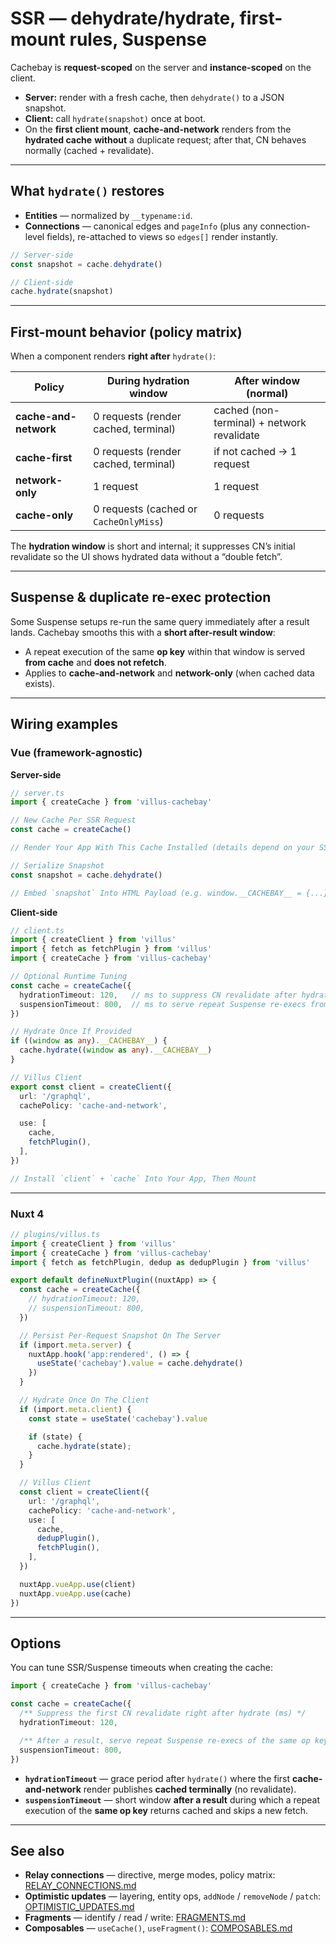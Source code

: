# SSR — dehydrate/hydrate, first-mount rules, Suspense

Cachebay is **request-scoped** on the server and **instance-scoped** on the client.

- **Server:** render with a fresh cache, then `dehydrate()` to a JSON snapshot.
- **Client:** call `hydrate(snapshot)` once at boot.
- On the **first client mount**, **cache-and-network** renders from the **hydrated cache** **without** a duplicate request; after that, CN behaves normally (cached + revalidate).

---

## What `hydrate()` restores

- **Entities** — normalized by `__typename:id`.
- **Connections** — canonical edges and `pageInfo` (plus any connection-level fields), re-attached to views so `edges[]` render instantly.

```ts
// Server-side
const snapshot = cache.dehydrate()

// Client-side
cache.hydrate(snapshot)
```

---

## First-mount behavior (policy matrix)

When a component renders **right after** `hydrate()`:

| Policy              | During hydration window                     | After window (normal)                      |
|---------------------|---------------------------------------------|--------------------------------------------|
| **cache-and-network** | 0 requests (render cached, terminal)         | cached (non-terminal) + network revalidate |
| **cache-first**       | 0 requests (render cached, terminal)         | if not cached → 1 request                   |
| **network-only**      | 1 request                                     | 1 request                                   |
| **cache-only**        | 0 requests (cached or `CacheOnlyMiss`)        | 0 requests                                  |

The **hydration window** is short and internal; it suppresses CN’s initial revalidate so the UI shows hydrated data without a “double fetch”.

---

## Suspense & duplicate re-exec protection

Some Suspense setups re-run the same query immediately after a result lands. Cachebay smooths this with a **short after-result window**:

- A repeat execution of the same **op key** within that window is served **from cache** and **does not refetch**.
- Applies to **cache-and-network** and **network-only** (when cached data exists).

---

## Wiring examples

### Vue (framework-agnostic)

**Server-side**

```ts
// server.ts
import { createCache } from 'villus-cachebay'

// New Cache Per SSR Request
const cache = createCache()

// Render Your App With This Cache Installed (details depend on your SSR stack)

// Serialize Snapshot
const snapshot = cache.dehydrate()

// Embed `snapshot` Into HTML Payload (e.g. window.__CACHEBAY__ = {...})
```

**Client-side**

```ts
// client.ts
import { createClient } from 'villus'
import { fetch as fetchPlugin } from 'villus'
import { createCache } from 'villus-cachebay'

// Optional Runtime Tuning
const cache = createCache({
  hydrationTimeout: 120,   // ms to suppress CN revalidate after hydrate
  suspensionTimeout: 800,  // ms to serve repeat Suspense re-execs from cache
})

// Hydrate Once If Provided
if ((window as any).__CACHEBAY__) {
  cache.hydrate((window as any).__CACHEBAY__)
}

// Villus Client
export const client = createClient({
  url: '/graphql',
  cachePolicy: 'cache-and-network',

  use: [
    cache,
    fetchPlugin(),
  ],
})

// Install `client` + `cache` Into Your App, Then Mount
```

---

### Nuxt 4

```ts
// plugins/villus.ts
import { createClient } from 'villus'
import { createCache } from 'villus-cachebay'
import { fetch as fetchPlugin, dedup as dedupPlugin } from 'villus'

export default defineNuxtPlugin((nuxtApp) => {
  const cache = createCache({
    // hydrationTimeout: 120,
    // suspensionTimeout: 800,
  })

  // Persist Per-Request Snapshot On The Server
  if (import.meta.server) {
    nuxtApp.hook('app:rendered', () => {
      useState('cachebay').value = cache.dehydrate()
    })
  }

  // Hydrate Once On The Client
  if (import.meta.client) {
    const state = useState('cachebay').value

    if (state) {
      cache.hydrate(state);
    }
  }

  // Villus Client
  const client = createClient({
    url: '/graphql',
    cachePolicy: 'cache-and-network',
    use: [
      cache,
      dedupPlugin(),
      fetchPlugin(),
    ],
  })

  nuxtApp.vueApp.use(client)
  nuxtApp.vueApp.use(cache)
})
```

---

## Options

You can tune SSR/Suspense timeouts when creating the cache:

```ts
import { createCache } from 'villus-cachebay'

const cache = createCache({
  /** Suppress the first CN revalidate right after hydrate (ms) */
  hydrationTimeout: 120,

  /** After a result, serve repeat Suspense re-execs of the same op key from cache (ms) */
  suspensionTimeout: 800,
})
```

- **`hydrationTimeout`** — grace period after `hydrate()` where the first **cache-and-network** render publishes **cached terminally** (no revalidate).
- **`suspensionTimeout`** — short window **after a result** during which a repeat execution of the **same op key** returns cached and skips a new fetch.

---

## See also

- **Relay connections** — directive, merge modes, policy matrix: [RELAY_CONNECTIONS.md](./RELAY_CONNECTIONS.md)
- **Optimistic updates** — layering, entity ops, `addNode` / `removeNode` / `patch`: [OPTIMISTIC_UPDATES.md](./OPTIMISTIC_UPDATES.md)
- **Fragments** — identify / read / write: [FRAGMENTS.md](./FRAGMENTS.md)
- **Composables** — `useCache()`, `useFragment()`: [COMPOSABLES.md](./COMPOSABLES.md)
